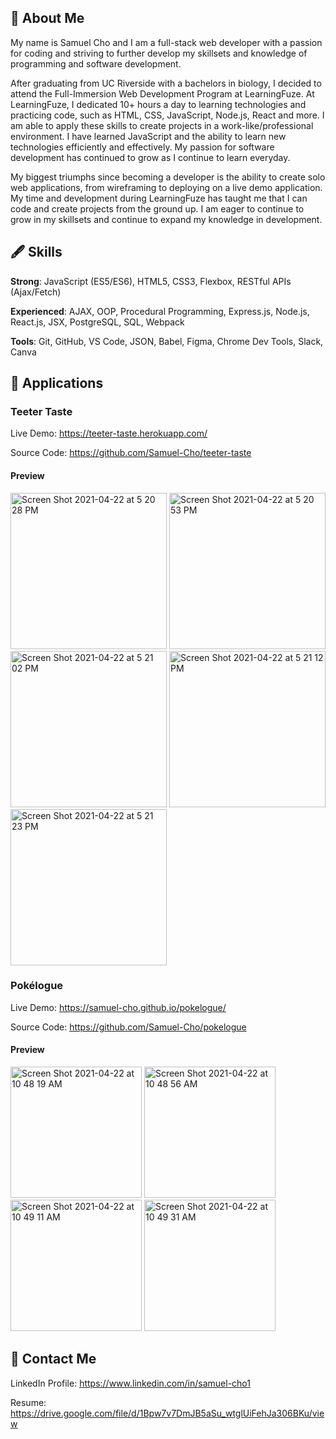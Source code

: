 ## :wave: About Me

My name is Samuel Cho and I am a full-stack web developer with a passion for coding and striving to further develop my skillsets and knowledge of programming and software development. 

After graduating from UC Riverside with a bachelors in biology, I decided to attend the Full-Immersion Web Development Program at LearningFuze. At LearningFuze, I dedicated 10+ hours a day to learning technologies and practicing code, such as HTML, CSS, JavaScript, Node.js, React and more. I am able to apply these skills to create projects in a work-like/professional environment. I have learned JavaScript and the ability to learn new technologies efficiently and effectively. My passion for software development has continued to grow as I continue to learn everyday.

My biggest triumphs since becoming a developer is the ability to create solo web applications, from wireframing to deploying on a live demo application. My time and development during LearningFuze has taught me that I can code and create projects from the ground up. I am eager to continue to grow in my skillsets and continue to expand my knowledge in development.

## :fountain_pen: Skills

**Strong**: JavaScript (ES5/ES6), HTML5, CSS3, Flexbox, RESTful APIs (Ajax/Fetch)

**Experienced**: AJAX, OOP, Procedural Programming, Express.js, Node.js, React.js, JSX, PostgreSQL, SQL, Webpack

**Tools**: Git, GitHub, VS Code, JSON, Babel, Figma, Chrome Dev Tools, Slack, Canva

## :iphone: Applications

### Teeter Taste

Live Demo: https://teeter-taste.herokuapp.com/

Source Code: https://github.com/Samuel-Cho/teeter-taste

#### Preview

<img width="250" alt="Screen Shot 2021-04-22 at 5 20 28 PM" src="https://user-images.githubusercontent.com/76749207/115800411-68de9300-a38f-11eb-8e35-4fe8d0a5cbf4.png"> <img width="250" alt="Screen Shot 2021-04-22 at 5 20 53 PM" src="https://user-images.githubusercontent.com/76749207/115800419-6b40ed00-a38f-11eb-8856-b224d24ac220.png"> <img width="250" alt="Screen Shot 2021-04-22 at 5 21 02 PM" src="https://user-images.githubusercontent.com/76749207/115800421-6d0ab080-a38f-11eb-9461-5ef8a437e257.png">
<img width="250" alt="Screen Shot 2021-04-22 at 5 21 12 PM" src="https://user-images.githubusercontent.com/76749207/115800422-6da34700-a38f-11eb-9517-44efae1d5da1.png"> <img width="250" alt="Screen Shot 2021-04-22 at 5 21 23 PM" src="https://user-images.githubusercontent.com/76749207/115800426-6f6d0a80-a38f-11eb-8151-34c6b18134de.png">

### Pokélogue

Live Demo: https://samuel-cho.github.io/pokelogue/ 

Source Code: https://github.com/Samuel-Cho/pokelogue

#### Preview

<img width="210" alt="Screen Shot 2021-04-22 at 10 48 19 AM" src="https://user-images.githubusercontent.com/76749207/115763126-09659080-a359-11eb-95ca-c4891c4b5aa2.png"> <img width="210" alt="Screen Shot 2021-04-22 at 10 48 56 AM" src="https://user-images.githubusercontent.com/76749207/115763132-0b2f5400-a359-11eb-9d31-a68d8997087a.png"> <img width="210" alt="Screen Shot 2021-04-22 at 10 49 11 AM" src="https://user-images.githubusercontent.com/76749207/115763141-0cf91780-a359-11eb-93c5-16e4a863b8af.png"> <img width="210" alt="Screen Shot 2021-04-22 at 10 49 31 AM" src="https://user-images.githubusercontent.com/76749207/115763144-0e2a4480-a359-11eb-854a-5768d4f8d88a.png">

## :link: Contact Me

LinkedIn Profile: https://www.linkedin.com/in/samuel-cho1

Resume: https://drive.google.com/file/d/1Bpw7v7DmJB5aSu_wtglUiFehJa306BKu/view

<!--
**Samuel-Cho/Samuel-Cho** is a ✨ _special_ ✨ repository because its `README.md` (this file) appears on your GitHub profile.
Here are some ideas to get you started:
- 🔭 I’m currently working on ...
- 🌱 I’m currently learning ...
- 👯 I’m looking to collaborate on ...
- 🤔 I’m looking for help with ...
- 💬 Ask me about ...
- 📫 How to reach me: ...
- 😄 Pronouns: ...
- ⚡ Fun fact: ...
-->
